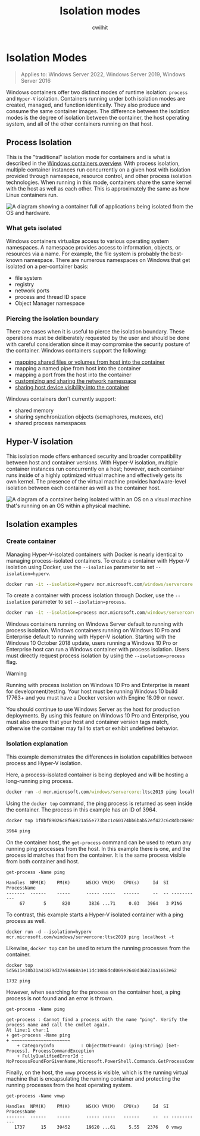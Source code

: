 ﻿---
title: Isolation modes
description: Explanation of how Hyper-V isolation differs from process isolated containers.
author: cwilhit
ms.author: lizross
ms.date: 06/01/2021
ms.topic: conceptual
ms.assetid: 42154683-163b-47a1-add4-c7e7317f1c04
---

# Isolation Modes

> Applies to: Windows Server 2022, Windows Server 2019, Windows Server 2016

Windows containers offer two distinct modes of runtime isolation: `process` and `Hyper-V` isolation. Containers running under both isolation modes are created, managed, and function identically. They also produce and consume the same container images. The difference between the isolation modes is the degree of isolation between the container, the host operating system, and all of the other containers running on that host.

## Process Isolation

This is the "traditional" isolation mode for containers and is what is described in the [Windows containers overview](../about/index.md). With process isolation, multiple container instances run concurrently on a given host with isolation provided through namespace, resource control, and other process isolation technologies. When running in this mode, containers share the same kernel with the host as well as each other.  This is approximately the same as how Linux containers run.

![A diagram showing a container full of applications being isolated from the OS and hardware.](media/container-arch-process.png)

### What gets isolated

Windows containers virtualize access to various operating system namespaces. A namespace provides access to information, objects, or resources via a name. For example, the file system is probably the best-known namespace. There are numerous namespaces on Windows that get isolated on a per-container basis:

- file system
- registry
- network ports
- process and thread ID space
- Object Manager namespace

### Piercing the isolation boundary

There are cases when it is useful to pierce the isolation boundary. These operations must be deliberately requested by the user and should be done with careful consideration since it may compromise the security posture of the container. Windows containers support the following:

- [mapping shared files or volumes from host into the container](./persistent-storage.md)
- mapping a named pipe from host into the container
- mapping a port from the host into the container
- [customizing and sharing the network namespace](../container-networking/network-isolation-security.md#kubernetes-pods)
- [sharing host device visibility into the container](../deploy-containers/hardware-devices-in-containers.md)

Windows containers don't currently support:

- shared memory
- sharing synchronization objects (semaphores, mutexes, etc)
- shared process namespaces

## Hyper-V isolation

This isolation mode offers enhanced security and broader compatibility between host and container versions. With Hyper-V isolation, multiple container instances run concurrently on a host; however, each container runs inside of a highly optimized virtual machine and effectively gets its own kernel. The presence of the virtual machine provides hardware-level isolation between each container as well as the container host.

![A diagram of a container being isolated within an OS on a visual machine that's running on an OS within a physical machine.](media/container-arch-hyperv.png)

## Isolation examples

### Create container

Managing Hyper-V-isolated containers with Docker is nearly identical to managing process-isolated containers. To create a container with Hyper-V isolation using Docker, use the `--isolation` parameter to set `--isolation=hyperv`.

```cmd
docker run -it --isolation=hyperv mcr.microsoft.com/windows/servercore:ltsc2019 cmd
```

To create a container with process isolation through Docker, use the `--isolation` parameter to set `--isolation=process`.

```cmd
docker run -it --isolation=process mcr.microsoft.com/windows/servercore:ltsc2019 cmd
```

Windows containers running on Windows Server default to running with process isolation. Windows containers running on Windows 10 Pro and Enterprise default to running with Hyper-V isolation. Starting with the Windows 10 October 2018 update, users running a Windows 10 Pro or Enterprise host can run a Windows container with process isolation. Users must directly request process isolation by using the `--isolation=process` flag.

> [!WARNING]
> Running with process isolation on Windows 10 Pro and Enterprise is meant for development/testing. Your host must be running Windows 10 build 17763+ and you must have a Docker version with Engine 18.09 or newer.
>
> You should continue to use Windows Server as the host for production deployments. By using this feature on Windows 10 Pro and Enterprise, you must also ensure that your host and container version tags match, otherwise the container may fail to start or exhibit undefined behavior.

### Isolation explanation

This example demonstrates the differences in isolation capabilities between process and Hyper-V isolation.

Here, a process-isolated container is being deployed and will be hosting a long-running ping process.

``` cmd
docker run -d mcr.microsoft.com/windows/servercore:ltsc2019 ping localhost -t
```

Using the `docker top` command, the ping process is returned as seen inside the container. The process in this example has an ID of 3964.

``` cmd
docker top 1f8bf89026c8f66921a55e773bac1c60174bb6bab52ef427c6c8dbc8698f9d7a

3964 ping
```

On the container host, the `get-process` command can be used to return any running ping processes from the host. In this example there is one, and the process id matches that from the container. It is the same process visible from both container and host.

```
get-process -Name ping

Handles  NPM(K)    PM(K)      WS(K) VM(M)   CPU(s)     Id  SI ProcessName
-------  ------    -----      ----- -----   ------     --  -- -----------
     67       5      820       3836 ...71     0.03   3964   3 PING
```

To contrast, this example starts a Hyper-V isolated container with a ping process as well.

```
docker run -d --isolation=hyperv mcr.microsoft.com/windows/servercore:ltsc2019 ping localhost -t
```

Likewise, `docker top` can be used to return the running processes from the container.

```
docker top 5d5611e38b31a41879d37a94468a1e11dc1086dcd009e2640d36023aa1663e62

1732 ping
```

However, when searching for the process on the container host, a ping process is not found and an error is thrown.

```
get-process -Name ping

get-process : Cannot find a process with the name "ping". Verify the process name and call the cmdlet again.
At line:1 char:1
+ get-process -Name ping
+ ~~~~~~~~~~~~~~~~~~~~~~
    + CategoryInfo          : ObjectNotFound: (ping:String) [Get-Process], ProcessCommandException
    + FullyQualifiedErrorId : NoProcessFoundForGivenName,Microsoft.PowerShell.Commands.GetProcessCommand
```

Finally, on the host, the `vmwp` process is visible, which is the running virtual machine that is encapsulating the running container and protecting the running processes from the host operating system.

```
get-process -Name vmwp

Handles  NPM(K)    PM(K)      WS(K) VM(M)   CPU(s)     Id  SI ProcessName
-------  ------    -----      ----- -----   ------     --  -- -----------
   1737      15    39452      19620 ...61     5.55   2376   0 vmwp
```
